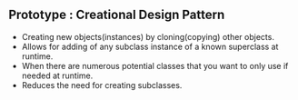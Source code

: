 ## Prototype : Creational Design Pattern
- Creating new objects(instances) by cloning(copying) other objects.
- Allows for adding of any subclass instance of a known superclass at runtime.
- When there are numerous potential classes that you want to only use if needed at runtime.
- Reduces the need for creating subclasses.
